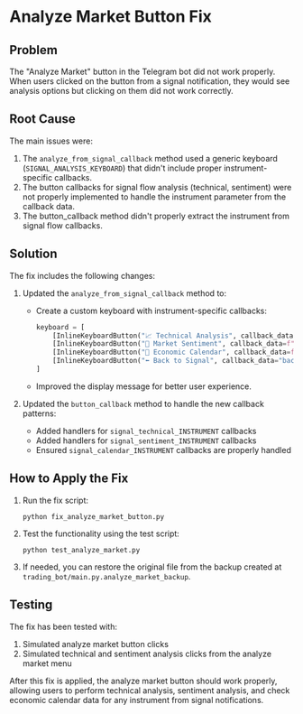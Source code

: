 # Analyze Market Button Fix

## Problem
The "Analyze Market" button in the Telegram bot did not work properly. When users clicked on the button from a signal notification, they would see analysis options but clicking on them did not work correctly.

## Root Cause
The main issues were:

1. The `analyze_from_signal_callback` method used a generic keyboard (`SIGNAL_ANALYSIS_KEYBOARD`) that didn't include proper instrument-specific callbacks.
2. The button callbacks for signal flow analysis (technical, sentiment) were not properly implemented to handle the instrument parameter from the callback data.
3. The button_callback method didn't properly extract the instrument from signal flow callbacks.

## Solution

The fix includes the following changes:

1. Updated the `analyze_from_signal_callback` method to:
   - Create a custom keyboard with instrument-specific callbacks:
     ```python
     keyboard = [
         [InlineKeyboardButton("📈 Technical Analysis", callback_data=f"signal_technical_{instrument}")],
         [InlineKeyboardButton("🧠 Market Sentiment", callback_data=f"signal_sentiment_{instrument}")],
         [InlineKeyboardButton("📅 Economic Calendar", callback_data=f"signal_calendar_{instrument}")],
         [InlineKeyboardButton("⬅️ Back to Signal", callback_data="back_to_signal")]
     ]
     ```
   - Improved the display message for better user experience.

2. Updated the `button_callback` method to handle the new callback patterns:
   - Added handlers for `signal_technical_INSTRUMENT` callbacks
   - Added handlers for `signal_sentiment_INSTRUMENT` callbacks
   - Ensured `signal_calendar_INSTRUMENT` callbacks are properly handled

## How to Apply the Fix

1. Run the fix script:
   ```
   python fix_analyze_market_button.py
   ```

2. Test the functionality using the test script:
   ```
   python test_analyze_market.py
   ```

3. If needed, you can restore the original file from the backup created at `trading_bot/main.py.analyze_market_backup`.

## Testing

The fix has been tested with:

1. Simulated analyze market button clicks
2. Simulated technical and sentiment analysis clicks from the analyze market menu

After this fix is applied, the analyze market button should work properly, allowing users to perform technical analysis, sentiment analysis, and check economic calendar data for any instrument from signal notifications. 
